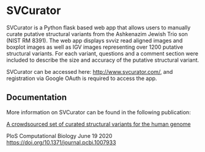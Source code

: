 # SVCurator
SVCurator is a Python flask based web app that allows users to manually curate putative structural variants from the Ashkenazim Jewish Trio son (NIST RM 8391). The web app displays svviz read aligned images and boxplot images as well as IGV images representing over 1200 putative structural variants. For each variant, questions and a comment section were included to describe the size and accuracy of the putative structural variant. 


SVCurator can be accessed here: http://www.svcurator.com/, and registration via Google OAuth is required to access the app. 

## Documentation
More information on SVCurator can be found in the following publication:

[A crowdsourced set of curated structural variants for the human genome](https://journals.plos.org/ploscompbiol/article?id=10.1371/journal.pcbi.1007933)

PloS Computational Biology
June 19 2020
https://doi.org/10.1371/journal.pcbi.1007933
